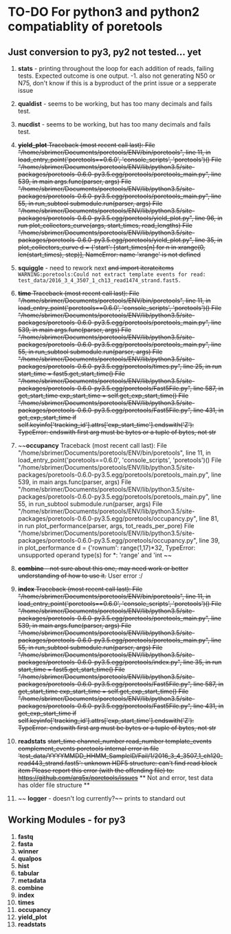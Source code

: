 # TO-DO For python3 and python2 compatiablity of poretools

## Just conversion to py3, py2 not tested... yet 

1. **stats** - printing throughout the loop for each addition of reads, failing tests. Expected outcome is one output. 
 -1. also not generating N50 or N75, don't know if this is a byproduct of the print issue or a sepperate issue

2. **qualdist** - seems to be working, but has too many decimals and fails test. 

3. **nucdist** - seems to be working, but has too many decimals and fails test. 

4. ~~**yield_plot** 
Traceback (most recent call last):
  File "/home/sbrimer/Documents/poretools/ENV/bin/poretools", line 11, in <module>
    load_entry_point('poretools==0.6.0', 'console_scripts', 'poretools')()
  File "/home/sbrimer/Documents/poretools/ENV/lib/python3.5/site-packages/poretools-0.6.0-py3.5.egg/poretools/poretools_main.py", line 539, in main
    args.func(parser, args)
  File "/home/sbrimer/Documents/poretools/ENV/lib/python3.5/site-packages/poretools-0.6.0-py3.5.egg/poretools/poretools_main.py", line 55, in run_subtool
    submodule.run(parser, args)
  File "/home/sbrimer/Documents/poretools/ENV/lib/python3.5/site-packages/poretools-0.6.0-py3.5.egg/poretools/yield_plot.py", line 96, in run
    plot_collectors_curve(args, start_times, read_lengths)
  File "/home/sbrimer/Documents/poretools/ENV/lib/python3.5/site-packages/poretools-0.6.0-py3.5.egg/poretools/yield_plot.py", line 35, in plot_collectors_curve
    d = {'start': [start_times[n] for n in xrange(0, len(start_times), step)],
NameError: name 'xrange' is not defined~~

5. **squiggle** - need to rework next ~~and import iterateitems~~
`WARNING:poretools:Could not extract template events for read: test_data/2016_3_4_3507_1_ch13_read1474_strand.fast5.
`

6. ~~**time**
Traceback (most recent call last):
  File "/home/sbrimer/Documents/poretools/ENV/bin/poretools", line 11, in <module>
    load_entry_point('poretools==0.6.0', 'console_scripts', 'poretools')()
  File "/home/sbrimer/Documents/poretools/ENV/lib/python3.5/site-packages/poretools-0.6.0-py3.5.egg/poretools/poretools_main.py", line 539, in main
    args.func(parser, args)
  File "/home/sbrimer/Documents/poretools/ENV/lib/python3.5/site-packages/poretools-0.6.0-py3.5.egg/poretools/poretools_main.py", line 55, in run_subtool
    submodule.run(parser, args)
  File "/home/sbrimer/Documents/poretools/ENV/lib/python3.5/site-packages/poretools-0.6.0-py3.5.egg/poretools/times.py", line 25, in run
    start_time = fast5.get_start_time()
  File "/home/sbrimer/Documents/poretools/ENV/lib/python3.5/site-packages/poretools-0.6.0-py3.5.egg/poretools/Fast5File.py", line 587, in get_start_time
    exp_start_time  = self.get_exp_start_time()
  File "/home/sbrimer/Documents/poretools/ENV/lib/python3.5/site-packages/poretools-0.6.0-py3.5.egg/poretools/Fast5File.py", line 431, in get_exp_start_time
    if self.keyinfo['tracking_id'].attrs['exp_start_time'].endswith('Z'):
TypeError: endswith first arg must be bytes or a tuple of bytes, not str~~

7. ~~**occupancy** Traceback (most recent call last):
  File "/home/sbrimer/Documents/poretools/ENV/bin/poretools", line 11, in <module>
    load_entry_point('poretools==0.6.0', 'console_scripts', 'poretools')()
  File "/home/sbrimer/Documents/poretools/ENV/lib/python3.5/site-packages/poretools-0.6.0-py3.5.egg/poretools/poretools_main.py", line 539, in main
    args.func(parser, args)
  File "/home/sbrimer/Documents/poretools/ENV/lib/python3.5/site-packages/poretools-0.6.0-py3.5.egg/poretools/poretools_main.py", line 55, in run_subtool
    submodule.run(parser, args)
  File "/home/sbrimer/Documents/poretools/ENV/lib/python3.5/site-packages/poretools-0.6.0-py3.5.egg/poretools/occupancy.py", line 81, in run
    plot_performance(parser, args, tot_reads_per_pore)
  File "/home/sbrimer/Documents/poretools/ENV/lib/python3.5/site-packages/poretools-0.6.0-py3.5.egg/poretools/occupancy.py", line 39, in plot_performance
    d = {'rownum': range(1,17)*32, TypeError: unsupported operand type(s) for *: 'range' and 'int ~~


8. ~~**combine** - not sure about this one, may need work or better understanding of how to use it.~~ User error :/

9. ~~**index**
Traceback (most recent call last):
  File "/home/sbrimer/Documents/poretools/ENV/bin/poretools", line 11, in <module>
    load_entry_point('poretools==0.6.0', 'console_scripts', 'poretools')()
  File "/home/sbrimer/Documents/poretools/ENV/lib/python3.5/site-packages/poretools-0.6.0-py3.5.egg/poretools/poretools_main.py", line 539, in main
    args.func(parser, args)
  File "/home/sbrimer/Documents/poretools/ENV/lib/python3.5/site-packages/poretools-0.6.0-py3.5.egg/poretools/poretools_main.py", line 55, in run_subtool
    submodule.run(parser, args)
  File "/home/sbrimer/Documents/poretools/ENV/lib/python3.5/site-packages/poretools-0.6.0-py3.5.egg/poretools/index.py", line 35, in run
    start_time = fast5.get_start_time()
  File "/home/sbrimer/Documents/poretools/ENV/lib/python3.5/site-packages/poretools-0.6.0-py3.5.egg/poretools/Fast5File.py", line 587, in get_start_time
    exp_start_time  = self.get_exp_start_time()
  File "/home/sbrimer/Documents/poretools/ENV/lib/python3.5/site-packages/poretools-0.6.0-py3.5.egg/poretools/Fast5File.py", line 431, in get_exp_start_time
    if self.keyinfo['tracking_id'].attrs['exp_start_time'].endswith('Z'):
TypeError: endswith first arg must be bytes or a tuple of bytes, not str~~

10. **readstats**
~~start_time channel_number  read_number template_events complement_events
poretools internal error in file 'test_data/YYYYMMDD_HHMM_SampleID/Fail/1/2016_3_4_3507_1_ch120_read443_strand.fast5': unknown HDF5 structure: can't find read block item
                 Please report this error (with the offending file) to:
                 https://github.com/arq5x/poretools/issues~~  ** Not and error, test data has older file structure **

11. ~~ **logger** - doesn't log currently?~~ prints to standard out


## Working Modules - for py3
1. **fastq**
2. **fasta**
3. **winner**
4. **qualpos**
5. **hist**
6. **tabular**
7. **metadata**
8. **combine** 
9. **index**
10. **times**
11. **occupancy**
12. **yield_plot**
13. **readstats**